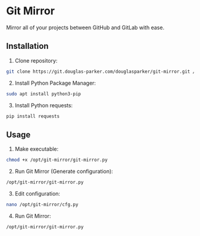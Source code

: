 # Git Mirror

Mirror all of your projects between GitHub and GitLab with ease.

## Installation

1) Clone repository:

```sh
git clone https://git.douglas-parker.com/douglasparker/git-mirror.git /opt/git-mirror
```

2) Install Python Package Manager:
```sh
sudo apt install python3-pip
```

3) Install Python requests:
```sh
pip install requests
```

## Usage

1) Make executable:
```sh
chmod +x /opt/git-mirror/git-mirror.py
```

2) Run Git Mirror (Generate configuration):
```sh
/opt/git-mirror/git-mirror.py
```

3) Edit configuration:
```sh
nano /opt/git-mirror/cfg.py
```

4) Run Git Mirror:
```sh
/opt/git-mirror/git-mirror.py
```